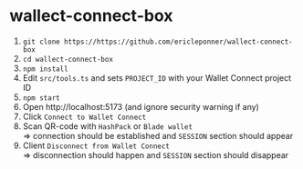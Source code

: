 # wallect-connect-box

1) `git clone https://https://github.com/ericleponner/wallect-connect-box`
2) `cd wallect-connect-box`
3) `npm install`
4) Edit `src/tools.ts` and sets `PROJECT_ID` with your Wallet Connect project ID
5) `npm start`
6) Open http://localhost:5173 (and ignore security warning if any)
7) Click `Connect to Wallet Connect`
8) Scan QR-code with `HashPack` or `Blade wallet`<br>
=> connection should be established and `SESSION` section should appear
9) Client `Disconnect from Wallet Connect`<br>
=> disconnection should happen and `SESSION` section should disappear
